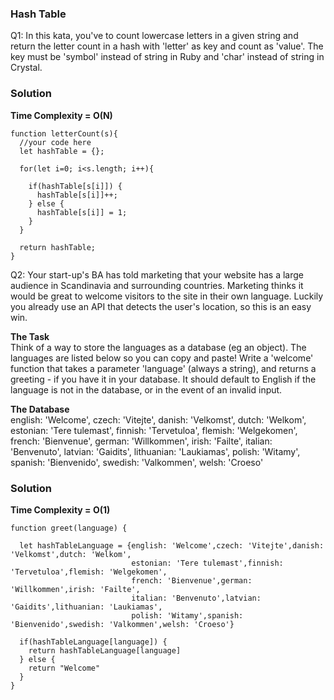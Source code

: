 ### Hash Table   
Q1: In this kata, you've to count lowercase letters in a given string and return the letter count in a hash with 'letter' as key and count as 'value'. The key must be 'symbol' instead of string in Ruby and 'char' instead of string in Crystal.

### Solution  
**Time Complexity = O(N)**

```
function letterCount(s){
  //your code here
  let hashTable = {};
  
  for(let i=0; i<s.length; i++){
    
    if(hashTable[s[i]]) {
      hashTable[s[i]]++;
    } else {
      hashTable[s[i]] = 1;
    }
  }
  
  return hashTable;
}

```

Q2: Your start-up's BA has told marketing that your website has a large audience in Scandinavia and surrounding countries. Marketing thinks it would be great to welcome visitors to the site in their own language. Luckily you already use an API that detects the user's location, so this is an easy win.  

**The Task**  
Think of a way to store the languages as a database (eg an object). The languages are listed below so you can copy and paste!
Write a 'welcome' function that takes a parameter 'language' (always a string), and returns a greeting - if you have it in your database. It should default to English if the language is not in the database, or in the event of an invalid input.  

__The Database__  
english: 'Welcome',
czech: 'Vitejte',
danish: 'Velkomst',
dutch: 'Welkom',
estonian: 'Tere tulemast',
finnish: 'Tervetuloa',
flemish: 'Welgekomen',
french: 'Bienvenue',
german: 'Willkommen',
irish: 'Failte',
italian: 'Benvenuto',
latvian: 'Gaidits',
lithuanian: 'Laukiamas',
polish: 'Witamy',
spanish: 'Bienvenido',
swedish: 'Valkommen',
welsh: 'Croeso'  

### Solution  
**Time Complexity = O(1)**

```
function greet(language) {
  
  let hashTableLanguage = {english: 'Welcome',czech: 'Vitejte',danish: 'Velkomst',dutch: 'Welkom',
                           estonian: 'Tere tulemast',finnish: 'Tervetuloa',flemish: 'Welgekomen',
                           french: 'Bienvenue',german: 'Willkommen',irish: 'Failte',
                           italian: 'Benvenuto',latvian: 'Gaidits',lithuanian: 'Laukiamas',
                           polish: 'Witamy',spanish: 'Bienvenido',swedish: 'Valkommen',welsh: 'Croeso'}
  
  if(hashTableLanguage[language]) {
    return hashTableLanguage[language]
  } else {
    return "Welcome"
  }
}
```